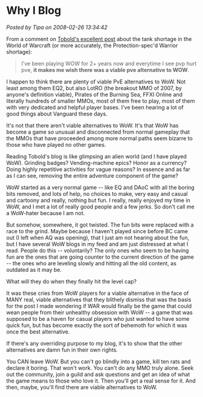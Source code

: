 # Why I Blog

*Posted by Tipa on 2008-02-26 13:34:42*

From a comment on [Tobold's excellent post](http://tobolds.blogspot.com/2008/02/tank-shortage.html) about the tank shortage in the World of Warcraft (or more accurately, the Protection-spec'd Warrior shortage):


> I've been playing WOW for 2+ years now and everytime I see pvp hurt pve, **it makes me wish there was a viable pve alternative to WOW**.



I happen to think there are plenty of viable PvE alternatives to WoW. Not least among them EQ2, but also LotRO (the breakout MMO of 2007, by anyone's definition viable), Pirates of the Burning Sea, FFXI Online and literally hundreds of smaller MMOs, most of them free to play, most of them with very dedicated and helpful player bases. I've been hearing a lot of good things about Vanguard these days.

It's not that there aren't viable alternatives to WoW. It's that WoW has become a game so unusual and disconnected from normal gameplay that the MMOs that have proceeded among more normal paths seem bizarre to those who have played no other games.

Reading Tobold's blog is like glimpsing an alien world (and I have played WoW). Grinding badges? Vending-machine epics? Honor as a currency? Doing highly repetitive activities for vague reasons? In essence and as far as I can see, removing the entire adventure component of the game?

WoW started as a very normal game -- like EQ and DAoC with all the boring bits removed, and lots of help, no choices to make, very easy and casual and cartoony and really, nothing but fun. I really, really enjoyed my time in WoW, and I met a lot of really good people and a few jerks. So don't call me a WoW-hater because I am not.

But somehow, somewhere, it got twisted. The fun bits were replaced with a race to the grind. Maybe because I haven't played since before BC came out (I left when AQ was opening), that I just am not hearing about the fun, but I have several WoW blogs in my feed and am just distressed at what I read. People do this -- voluntarily? The only ones who seem to be having fun are the ones that are going counter to the current direction of the game -- the ones who are leveling slowly and hitting all the old content, as outdated as it may be.

What will they do when they finally hit the level cap?

It was these cries from WoW players for a viable alternative in the face of MANY real, viable alternatives that they blithely dismiss that was the basis for the post I made wondering if WAR would finally be the game that could wean people from their unhealthy obsession with WoW -- a game that was supposed to be a haven for casual players who just wanted to have some quick fun, but has become exactly the sort of behemoth for which it was once the best alternative.

If there's any overriding purpose to my blog, it's to show that the other alternatives are damn fun in their own rights.

You CAN leave WoW. But you can't go blindly into a game, kill ten rats and declare it boring. That won't work. You can't do any MMO truly alone. Seek out the community, join a guild and ask questions and get an idea of what the game means to those who love it. Then you'll get a real sense for it. And then, maybe, you'll find there are viable alternatives to WoW.

